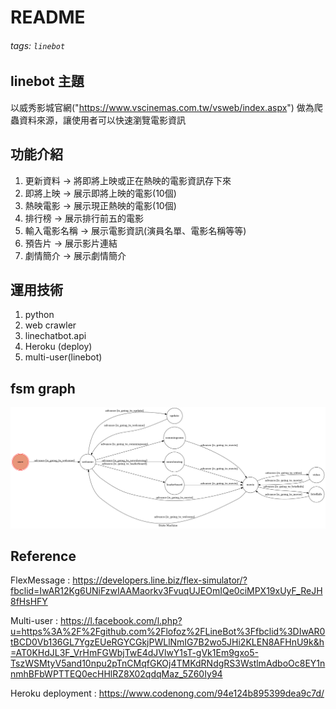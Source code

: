 # README
###### tags: `linebot`

## linebot 主題
以威秀影城官網("https://www.vscinemas.com.tw/vsweb/index.aspx")
做為爬蟲資料來源，讓使用者可以快速瀏覽電影資訊

## 功能介紹
1. 更新資料 &rarr; 將即將上映或正在熱映的電影資訊存下來
2. 即將上映 &rarr; 展示即將上映的電影(10個)
3. 熱映電影 &rarr; 展示現正熱映的電影(10個)
4. 排行榜 &rarr; 展示排行前五的電影 
5. 輸入電影名稱 &rarr; 展示電影資訊(演員名單、電影名稱等等)
6. 預告片 &rarr; 展示影片連結
7. 劇情簡介 &rarr; 展示劇情簡介 

## 運用技術
1. python 
2. web crawler
3. linechatbot.api
4. Heroku (deploy)
5. multi-user(linebot)

## fsm graph
![](./show-fsm.png)
## Reference
FlexMessage : https://developers.line.biz/flex-simulator/?fbclid=IwAR12Kg6UNiFzwIAAMaorkv3FvuqUJEOmIQe0ciMPX19xUyF_ReJH8fHsHFY

Multi-user : https://l.facebook.com/l.php?u=https%3A%2F%2Fgithub.com%2Flofoz%2FLineBot%3Ffbclid%3DIwAR0tBCD0Vb136GL7YgzEUeRGYCGkjPWLlNmIG7B2wo5JHi2KLEN8AFHnU9k&h=AT0KHdJL3F_VrHmFGWbjTwE4dJVlwY1sT-gVk1Em9gxo5-TszWSMtyV5and10npu2pTnCMqfGKOj4TMKdRNdgRS3WstlmAdboOc8EY1nnmhBFbWPTTEQ0ecHHlRZ8X02qdqMaz_5Z60Iy94

Heroku deployment : https://www.codenong.com/94e124b895399dea9c7d/
